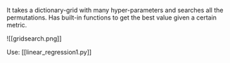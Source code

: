 It takes a dictionary-grid with many hyper-parameters and searches all the permutations. Has built-in functions to get the best value given a certain metric.

![[gridsearch.png]]

Use: [[linear_regression1.py]]
